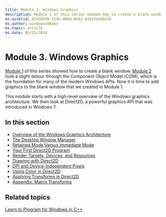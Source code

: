 ```yaml
---
title: Module 3. Windows Graphics
description: Module 1 of this series showed how to create a blank window.
ms.assetid: 02416d36-519e-49bd-8a52-bd3afde2be34
ms.author: windowssdkdev
ms.topic: article
ms.date: 05/31/2018
---
```


# Module 3. Windows Graphics

[Module 1](your-first-windows-program.md) of this series showed how to create a blank window. [Module 2](module-2--using-com-in-your-windows-program.md) took a slight detour through the Component Object Model (COM), which is the foundation for many of the modern Windows APIs. Now it is time to add graphics to the blank window that we created in Module 1.

This module starts with a high-level overview of the Windows graphics architecture. We then look at Direct2D, a powerful graphics API that was introduced in Windows 7.

## In this section

-   [Overview of the Windows Graphics Architecture](overview-of-the-windows-graphics-architecture.md)
-   [The Desktop Window Manager](the-desktop-window-manager.md)
-   [Retained Mode Versus Immediate Mode](retained-mode-versus-immediate-mode.md)
-   [Your First Direct2D Program](your-first-direct2d-program.md)
-   [Render Targets, Devices, and Resources](render-targets--devices--and-resources.md)
-   [Drawing with Direct2D](drawing-with-direct2d.md)
-   [DPI and Device-Independent Pixels](dpi-and-device-independent-pixels.md)
-   [Using Color in Direct2D](using-color-in-direct2d.md)
-   [Applying Transforms in Direct2D](applying-transforms-in-direct2d.md)
-   [Appendix: Matrix Transforms](appendix--matrix-transforms.md)

## Related topics

<dl> <dt>

[Learn to Program for Windows in C++](learn-to-program-for-windows.md)
</dt> </dl>

 

 




